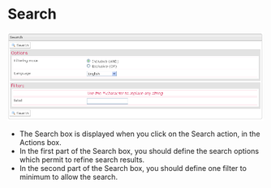 <!--
author:
    - 'Jérôme Bogaerts'
created_at: '2012-03-19 19:03:34'
updated_at: '2013-03-13 13:42:08'
tags:
    - 'Manage Test Takers'
-->

Search
======

![](../resources/testtakers-search.png)

-   The Search box is displayed when you click on the Search action, in the Actions box.
-   In the first part of the Search box, you should define the search options which permit to refine search results.
-   In the second part of the Search box, you should define one filter to minimum to allow the search.


